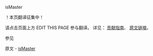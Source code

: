  isMaster

 ！本页翻译征集中！

请点击页面上方 EDIT THIS PAGE 参与翻译。
详见：
[贡献指南]( https://github.com/JinMuInfo/MongoDB-Manual-zh/blob/master/CONTRIBUTING.md )、
[原文链接](  https://docs.mongodb.com/manual/reference/command/isMaster/  )。

 参见

原文 - [isMaster]( https://docs.mongodb.com/manual/reference/command/isMaster/ )


